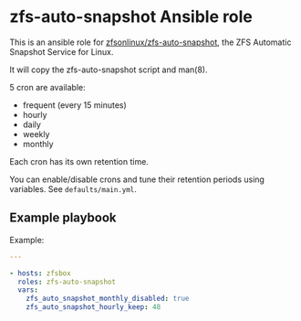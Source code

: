# zfs-auto-snapshot Ansible role

This is an ansible role for [zfsonlinux/zfs-auto-snapshot](https://github.com/zfsonlinux/zfs-auto-snapshot), the ZFS Automatic Snapshot Service for Linux.

It will copy the zfs-auto-snapshot script and man(8).

5 cron are available:

- frequent (every 15 minutes)
- hourly
- daily
- weekly
- monthly

Each cron has its own retention time.

You can enable/disable crons and tune their retention periods using variables. See `defaults/main.yml`.

## Example playbook

Example:

```yaml
---

- hosts: zfsbox
  roles: zfs-auto-snapshot
  vars:
    zfs_auto_snapshot_monthly_disabled: true
    zfs_auto_snapshot_hourly_keep: 48
```
